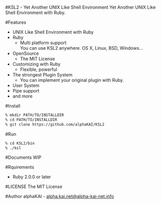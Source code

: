 #KSL2 - Yet Another UNIX Like Shell Environment
Yet Another UNIX Like Shell Environment with Ruby.  
  
#Features
* UNIX Like Shell Environment with Ruby
* Ruby
  - Multi platform support  
    You can use KSL2 anywhere. OS X, Linux, BSD, Windows...
* OpenSource
  - The MIT License
* Customizing with Ruby
  - Flexible, powerful
* The strongest Plugin System
  - You can implement your original plugin with Ruby.
* User System
* Pipe support
* and more
  
  
#Install
```zsh
% mkdir PATH/TO/INSTALLDIR
% cd PATH/TO/INSTALLDIR
% git clone https://github.com/alphaKAI/KSL2
```
  
  
#Run
```zsh
% cd KSL2/bin
% ./ksl
```
  
  
#Documents
WIP  
  
  
#Rquirements
* Ruby 2.0.0 or later  
  
  
#LICENSE
The MIT License  
  
  
#Author
alphaKAI - alpha.kai.net@alpha-kai-net.info
  
  

